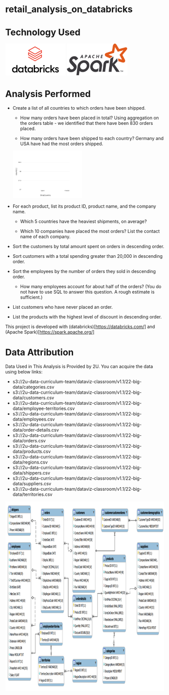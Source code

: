 # retail_analysis_on_databricks

# Technology Used
<img src='https://github.com/kevinclee26/retail_analysis_on_databricks/blob/main/images/Databricks_Logo.png?raw=true' height='100px'>
<img src='https://github.com/kevinclee26/retail_analysis_on_databricks/blob/main/images/Apache_Spark_logo.png?raw=true' height='100px'>

# Analysis Performed
* Create a list of all countries to which orders have been shipped.

	* How many orders have been placed in total?
	Using aggregation on the orders table - we identified that there have been 830 orders placed. 

	* How many orders have been shipped to each country?
	Germany and USA have had the most orders shipped. 
	<img src='https://github.com/kevinclee26/retail_analysis_on_databricks/blob/main/images/countries_shipped.png?raw=true' height='150px'>

* For each product, list its product ID, product name, and the company name.

	* Which 5 countries have the heaviest shipments, on average?

	* Which 10 companies have placed the most orders? List the contact name of each company.

* Sort the customers by total amount spent on orders in descending order.

* Sort customers with a total spending greater than 20,000 in descending order.

* Sort the employees by the number of orders they sold in descending order.

	* How many employees account for about half of the orders? (You do not have to use SQL to answer this question. A rough estimate is sufficient.)

* List customers who have never placed an order.

* List the products with the highest level of discount in descending order.


This project is developed with (databricks)[https://databricks.com/] and (Apache Spark)[https://spark.apache.org/]

# Data Attribution
Data Used in This Analysis is Provided by 2U. You can acquire the data using below links: 
* s3://2u-data-curriculum-team/dataviz-classroom/v1.1/22-big-data/categories.csv
* s3://2u-data-curriculum-team/dataviz-classroom/v1.1/22-big-data/customers.csv
* s3://2u-data-curriculum-team/dataviz-classroom/v1.1/22-big-data/employee-territories.csv
* s3://2u-data-curriculum-team/dataviz-classroom/v1.1/22-big-data/employees.csv
* s3://2u-data-curriculum-team/dataviz-classroom/v1.1/22-big-data/order-details.csv
* s3://2u-data-curriculum-team/dataviz-classroom/v1.1/22-big-data/orders.csv
* s3://2u-data-curriculum-team/dataviz-classroom/v1.1/22-big-data/products.csv
* s3://2u-data-curriculum-team/dataviz-classroom/v1.1/22-big-data/regions.csv
* s3://2u-data-curriculum-team/dataviz-classroom/v1.1/22-big-data/shippers.csv
* s3://2u-data-curriculum-team/dataviz-classroom/v1.1/22-big-data/suppliers.csv
* s3://2u-data-curriculum-team/dataviz-classroom/v1.1/22-big-data/territories.csv
<img src='https://github.com/kevinclee26/retail_analysis_on_databricks/blob/main/images/ERD.png?raw=true' height='600px'>